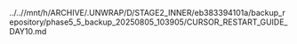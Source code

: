 ../..//mnt/h/ARCHIVE/.UNWRAP/D/STAGE2_INNER/eb383394101a/backup_repository/phase5_5_backup_20250805_103905/CURSOR_RESTART_GUIDE_DAY10.md